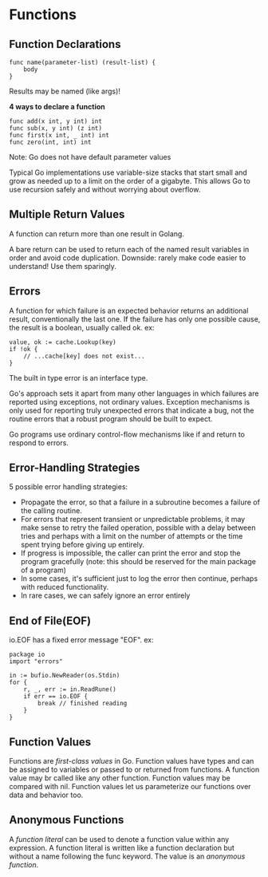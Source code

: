 # Functions

## Function Declarations
```
func name(parameter-list) (result-list) {
    body
}
```
Results may be named (like args)!

**4 ways to declare a function**
```
func add(x int, y int) int
func sub(x, y int) (z int)
func first(x int, _ int) int
func zero(int, int) int
```

Note: Go does not have default parameter values

Typical Go implementations use variable-size stacks that start small and grow as needed up to a limit on the order of a gigabyte. This allows Go to use recursion safely and without worrying about overflow. 

## Multiple Return Values
A function can return more than one result in Golang.

A bare return can be used to return each of the named result variables in order and avoid code duplication. Downside: rarely make code easier to understand! Use them sparingly. 

## Errors
A function for which failure is an expected behavior returns an additional result, conventionally the last one. If the failure has only one possible cause, the result is a boolean, usually called ok. 
ex:
```
value, ok := cache.Lookup(key)
if !ok {
    // ...cache[key] does not exist...
}
```
The built in type error is an interface type.

Go's approach sets it apart from many other languages in which failures are reported using exceptions, not ordinary values. Exception mechanisms is only used for reporting truly unexpected errors that indicate a bug, not the routine errors that a robust program should be built to expect. 

Go programs use ordinary control-flow mechanisms like if and return to respond to errors.

## Error-Handling Strategies
5 possible error handling strategies:
- Propagate the error, so that a failure in a subroutine becomes a failure of the calling routine.
- For errors that represent transient or unpredictable problems, it may make sense to retry the failed operation, possible with a delay between tries and perhaps with a limit on the number of attempts or the time spent trying before giving up entirely.
- If progress is impossible, the caller can print the error and stop the program gracefully (note: this should be reserved for the main package of a program)
- In some cases, it's sufficient just to log the error then continue, perhaps with reduced functionality.
- In rare cases, we can safely ignore an error entirely

## End of File(EOF)
io.EOF has a fixed error message "EOF". 
ex:

```
package io
import "errors"

in := bufio.NewReader(os.Stdin)
for {
    r, _, err := in.ReadRune()
    if err == io.EOF {
        break // finished reading
    }
}
```

## Function Values
Functions are *first-class values* in Go. Function values have types and can be assigned to variables or passed to or returned from functions. A function value may br called like any other function. Function values may be compared with nil. Function values let us parameterize our functions over data and behavior too. 

## Anonymous Functions
A *function literal* can be used to denote a function value within any expression. A function literal is written like a function declaration but without a name following the func keyword. The value is an *anonymous function*.

